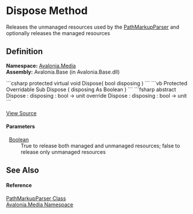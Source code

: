 # Dispose Method


Releases the unmanaged resources used by the <a href="T_Avalonia_Media_PathMarkupParser">PathMarkupParser</a> and optionally releases the managed resources



## Definition
**Namespace:** <a href="N_Avalonia_Media">Avalonia.Media</a>  
**Assembly:** Avalonia.Base (in Avalonia.Base.dll)

<Tabs groupId="api-code-preview">
<TabItem value="csharp" label="C#">
```csharp
protected virtual void Dispose(
	bool disposing
)
```
</TabItem>
<TabItem value="vb" label="VB">
```vb
Protected Overridable Sub Dispose ( 
	disposing As Boolean
)
```
</TabItem>
<TabItem value="fsharp" label="F#">
```fsharp
abstract Dispose : 
        disposing : bool -> unit 
override Dispose : 
        disposing : bool -> unit 
```
</TabItem>
</Tabs>



<a href="https://github.com/AvaloniaUI/Avalonia/tree/master/src/Avalonia.Base/Media/PathMarkupParser.cs#L76" title="View the source code">View Source</a>



#### Parameters
<dl><dt>  <a href="https://learn.microsoft.com/dotnet/api/system.boolean" target="_blank" rel="noopener noreferrer">Boolean</a></dt><dd>True to release both managed and unmanaged resources; false to release only unmanaged resources</dd></dl>

## See Also


#### Reference
<a href="T_Avalonia_Media_PathMarkupParser">PathMarkupParser Class</a>  
<a href="N_Avalonia_Media">Avalonia.Media Namespace</a>  

